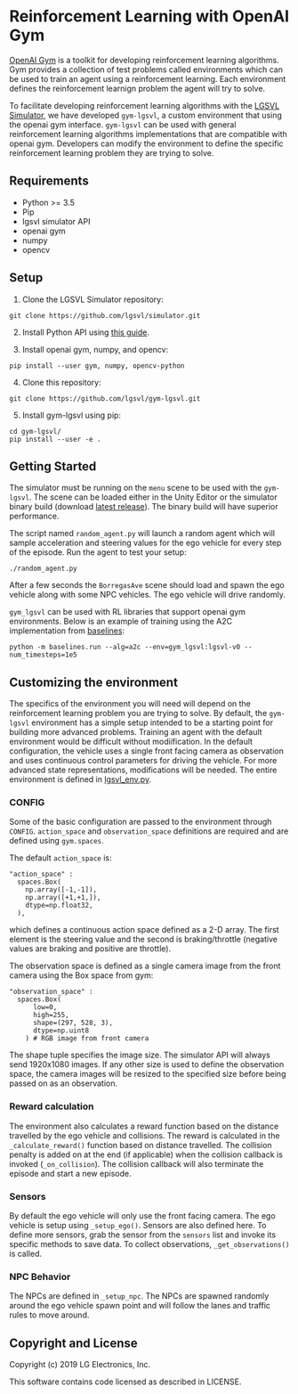 # Reinforcement Learning with OpenAI Gym

[OpenAI Gym](https://gym.openai.com) is a toolkit for developing reinforcement learning algorithms. Gym provides a collection of test problems called environments which can be used to train an agent using a reinforcement learning. Each environment defines the reinforcement learnign problem the agent will try to solve.

To facilitate developing reinforcement learning algorithms with the [LGSVL Simulator](https://www.lgsvlsimulator.com), we have developed `gym-lgsvl`, a custom environment that using the openai gym interface. `gym-lgsvl` can be used with general reinforcement learning algorithms implementations that are compatible with openai gym. Developers can modify the environment to define the specific reinforcement learning problem they are trying to solve.

## Requirements

* Python >= 3.5
* Pip
* lgsvl simulator API
* openai gym
* numpy
* opencv


## Setup

1. Clone the LGSVL Simulator repository:
```
git clone https://github.com/lgsvl/simulator.git
```
2. Install Python API using [this guide](https://github.com/lgsvl/simulator/tree/master/Api).

3. Install openai gym, numpy, and opencv:
```
pip install --user gym, numpy, opencv-python
```

4. Clone this repository:
```
git clone https://github.com/lgsvl/gym-lgsvl.git
```

5. Install gym-lgsvl using pip:
```
cd gym-lgsvl/
pip install --user -e .
```

## Getting Started
The simulator must be running on the `menu` scene to be used with the `gym-lgsvl`. The scene can be loaded either in the Unity Editor or the simulator binary build (download [latest release](https://github.com/lgsvl/simulator/releases)). The binary build will have superior performance.

The script named `random_agent.py` will launch a random agent which will sample acceleration and steering values for the ego vehicle for every step of the episode. Run the agent to test your setup:

```
./random_agent.py
```

After a few seconds the `BorregasAve` scene should load and spawn the ego vehicle along with some NPC vehicles. The ego vehicle will drive randomly.

`gym_lgsvl` can be used with RL libraries that support openai gym environments. Below is an example of training using the A2C implementation from [baselines](https://github.com/openai/baselines):
```
python -m baselines.run --alg=a2c --env=gym_lgsvl:lgsvl-v0 --num_timesteps=1e5
```


## Customizing the environment
The specifics of the environment you will need will depend on the reinforcement learning problem you are trying to solve. By default, the `gym-lgsvl` environment has a simple setup intended to be a starting point for building more advanced problems. Training an agent with the default environment would be difficult without modiification. In the default configuration, the vehicle uses a single front facing camera as observation and uses continuous control parameters for driving the vehicle. For more advanced state representations, modifications will be needed. The entire environment is defined in [lgsvl_env.py](/gym_lgsvl/envs/lgsvl_env.py).

### CONFIG
Some of the basic configuration are passed to the environment through `CONFIG`. `action_space` and `observation_space` definitions are required and are defined using `gym.spaces`.

The default `action_space` is:
```
"action_space" :
  spaces.Box(
    np.array([-1,-1]), 
    np.array([+1,+1,]),
    dtype=np.float32,
  ),
```
which defines a continuous action space defined as a 2-D array. The first element is the steering value and the second is braking/throttle (negative values are braking and positive are throttle).

The observation space is defined as a single camera image from the front camera using the Box space from gym:

```
"observation_space" : 
  spaces.Box(
      low=0,
      high=255,
      shape=(297, 528, 3),
      dtype=np.uint8
    ) # RGB image from front camera
```

The shape tuple specifies the image size. The simulator API will always send 1920x1080 images. If any other size is used to define the observation space, the camera images will be resized to the specified size before being passed on as an observation.

### Reward calculation

The environment also calculates a reward function based on the distance travelled by the ego vehicle and collisions. The reward is calculated in the `_calculate_reward()` function based on distance travelled. The collision penalty is added on at the end (if applicable) when the collision callback is invoked (`_on_collision`). The collision callback will also terminate the episode and start a new episode.

### Sensors

By default the ego vehicle will only use the front facing camera. The ego vehicle is setup using `_setup_ego()`. Sensors are also defined here. To define more sensors, grab the sensor from the `sensors` list and invoke its specific methods to save data. To collect observations, `_get_observations()` is called.


### NPC Behavior

The NPCs are defined in `_setup_npc`. The NPCs are spawned randomly around the ego vehicle spawn point and will follow the lanes and traffic rules to move around.


## Copyright and License

Copyright (c) 2019 LG Electronics, Inc.

This software contains code licensed as described in LICENSE.
